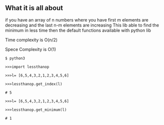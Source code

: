 ## What it is all about

if you have an array of n numbers where you have first m elements are decreasing and the last n-m elements are increasing
This lib able to find the minimum in less time then the default functions available with python lib

Time complexity is O(n/2)

Spece Complexity is O(1)

```
$ python3

>>>import lessthanop

>>>l= [6,5,4,3,2,1,2,3,4,5,6]

>>>lessthanop.get_index(l)

# 5

>>>l= [6,5,4,3,2,1,2,3,4,5,6]

>>>lessthanop.get_minimum(l)

# 1
